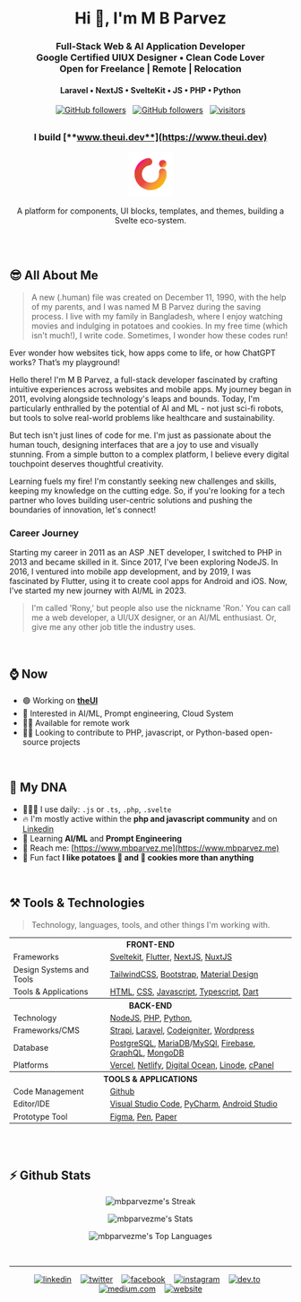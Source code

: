 <!-- img src="https://github.com/mbparvezme/mbparvezme/blob/main/mbparvez-banner.png" alt="M B Parvez"/ -->
<h1 align="center">Hi 👋, I'm M B Parvez</h1>

<!-- <h3 align="center">A FULL-STACK DEVELOPER FROM BANGLADESH</h3> -->
<h3 align="center">
  Full-Stack Web & AI Application Developer<br>
  Google Certified UIUX Designer • Clean Code Lover<br>
  Open for Freelance | Remote | Relocation
</h3>
<h4 align="center">Laravel • NextJS • SvelteKit • JS • PHP • Python</h4>
<p align="center">
  <a href="https://github.com/mbparvezme?tab=followers"><img alt="GitHub followers" src="https://img.shields.io/stackexchange/stackoverflow/r/2300749?style=for-the-badge&logo=stackoverflow&labelColor=170A04&label=Reputation&color=D77331"></a>
  &nbsp;
  <a href="https://github.com/mbparvezme?tab=followers"><img alt="GitHub followers" src="https://img.shields.io/github/followers/mbparvezme?style=for-the-badge&logo=github&logoColor=white&labelColor=070F17&color=f2f2f2"></a>
  &nbsp;
  <a href="https://github.com/mbparvezme/"><img src="https://komarev.com/ghpvc/?username=mbparvezme&style=for-the-badge&color=blueviolet" alt="visitors" /></a>
</p>
<h2></h2>

<div align="center">
  <!--### Whatever I do, I do it because I love to do it-->

  ### I build [**www.theui.dev**](https://www.theui.dev)
  
  <img width="80pc" src="https://github.com/mbparvezme/mbparvezme/blob/main/TheUI - space-around.png" alt="M B Parvez"/>

  A platform for components, UI blocks, templates, and themes, building a Svelte eco-system.

</div>

<br>
<br>

## 😎 All About Me
> A new (.human) file was created on December 11, 1990, with the help of my parents, and I was named M B Parvez during the saving process. I live with my family in Bangladesh, where I enjoy watching movies and indulging in potatoes and cookies. In my free time (which isn't much!), I write code. Sometimes, I wonder how these codes run!

Ever wonder how websites tick, how apps come to life, or how ChatGPT works? That’s my playground!

Hello there! I'm M B Parvez, a full-stack developer fascinated by crafting intuitive experiences across websites and mobile apps. My journey began in 2011, evolving alongside technology's leaps and bounds. Today, I'm particularly enthralled by the potential of AI and ML - not just sci-fi robots, but tools to solve real-world problems like healthcare and sustainability.

But tech isn't just lines of code for me. I'm just as passionate about the human touch, designing interfaces that are a joy to use and visually stunning. From a simple button to a complex platform, I believe every digital touchpoint deserves thoughtful creativity.

Learning fuels my fire! I'm constantly seeking new challenges and skills, keeping my knowledge on the cutting edge. So, if you're looking for a tech partner who loves building user-centric solutions and pushing the boundaries of innovation, let's connect!

### Career Journey
Starting my career in 2011 as an ASP .NET developer, I switched to PHP in 2013 and became skilled in it. Since 2017, I've been exploring NodeJS. In 2016, I ventured into mobile app development, and by 2019, I was fascinated by Flutter, using it to create cool apps for Android and iOS. Now, I've started my new journey with AI/ML in 2023.

> I'm called 'Rony,' but people also use the nickname 'Ron.' You can call me a web developer, a UI/UX designer, or an AI/ML enthusiast. Or, give me any other job title the industry uses.

<br>

## ⌚ Now

- 🟢 Working on [**theUI**](https://www.theui.dev)
- 💖 Interested in AI/ML, Prompt engineering, Cloud System
- ✋🏼 Available for remote work
- 👷🏼 Looking to contribute to PHP, javascript, or Python-based open-source projects

<br>

## 🧬 My DNA

<!--- - 👩🏿‍💼 I'm currently working at [Gosoft](https://www.gosoft.io) and [BIPBY](https://www.bipby.digital)-->
- 🧑🏼‍💻 I use daily: `.js` or `.ts`, `.php`, `.svelte`
- 🔥 I'm mostly active within the **php and javascript community** and on [Linkedin](https://www.linkedin.com/in/mbparvezme/)
- 🌱 Learning **AI/ML** and  **Prompt Engineering**
- 🚗 Reach me: [https://www.mbparvez.me](https://www.mbparvez.me)
- 🎉 Fun fact **I like potatoes 🥔 and 🍪 cookies more than anything**

<br>

## ⚒️ Tools & Technologies
> Technology, languages, tools, and other things I'm working with.


<table border="0">
  <tr><th colspan="2">FRONT-END</th></tr>
  <tr>
    <td>Frameworks</td>
    <td> 
      <a href="https://kit.svelte.dev" target="_blank">Sveltekit</a>,
      <a href="https://flutter.dev" target="_blank">Flutter</a>,
      <a href="https://nextjs.org" target="_blank">NextJS</a>,
      <a href="https://nuxtjs.org" target="_blank">NuxtJS</a>
    </td>
  </tr>
  <tr>
    <td>Design Systems and Tools</td>
    <td>
      <a href="https://tailwindcss.com" target="_blank">TailwindCSS</a>,
      <a href="https://getbootstrap.com" target="_blank">Bootstrap</a>,
      <a href="https://material.io" target="_blank">Material Design</a>
    </td>
  </tr>
  <tr>
    <td>Tools & Applications</td>
    <td>
      <a href="https://developer.mozilla.org/en-US/docs/Web/HTML" target="_blank">HTML</a>,
      <a href="https://developer.mozilla.org/en-US/docs/Web/CSS" target="_blank">CSS</a>,
      <a href="https://developer.mozilla.org/en-US/docs/Web/JavaScript" target="_blank">Javascript</a>,
      <a href="https://www.typescriptlang.org/" target="_blank">Typescript</a>,
      <a href="https://dart.dev" target="_blank">Dart</a>
    </td>
  </tr>
  <tr><th colspan="2">BACK-END</th></tr>
  <tr>
    <td>Technology</td>
    <td> 
      <a href="https://nodejs.org/en/" target="_blank">NodeJS</a>,
      <a href="https://www.php.net/" target="_blank">PHP</a>,
      <a href="https://www.python.org/" target="_blank">Python</a>,
    </td>
  </tr>
  <tr>
    <td>Frameworks/CMS</td>
    <td> 
      <a href="https://strapi.io" target="_blank">Strapi</a>,
      <a href="https://laravel.com" target="_blank">Laravel</a>,
      <a href="https://codeigniter.com" target="_blank">Codeigniter</a>,
      <a href="https://wordpress.org" target="_blank">Wordpress</a>
    </td>
  </tr>
  <tr>
    <td>Database</td>
    <td> 
      <a href="https://www.postgresql.org" target="_blank">PostgreSQL</a>,
      <a href="https://mariadb.org" target="_blank">MariaDB</a>/<a href="https://www.mysql.com" target="_blank">MySQl</a>,
      <a href="https://firebase.google.com" target="_blank">Firebase</a>,
      <a href="https://graphql.org" target="_blank">GraphQL</a>,
      <a href="https://www.mongodb.com" target="_blank">MongoDB</a>
    </td>
  </tr>
  <tr>
    <td>Platforms</td>
    <td>
      <a href="https://vercel.com" target="_blank">Vercel</a>,
      <a href="https://www.netlify.com" target="_blank">Netlify</a>,
      <a href="https://www.digitalocean.com" target="_blank">Digital Ocean</a>,
      <a href="https://linode.com" target="_blank">Linode</a>,
      <a href="https://cpanel.net" target="_blank">cPanel</a>
    </td>
  </tr>
  <tr><th colspan="2">TOOLS & APPLICATIONS</th></tr>
  <tr>
    <td>Code Management</td>
    <td>
      <a href="https://github.com" target="_blank">Github</a>
    </td>
  </tr>
  <tr>
    <td>Editor/IDE</td>
    <td>
      <a href="https://code.visualstudio.com/" target="_blank">Visual Studio Code</a>,
      <a href="https://www.jetbrains.com/pycharm/" target="_blank">PyCharm</a>,
      <a href="https://developer.android.com/studio" target="_blank">Android Studio</a>
    </td>
  </tr>
  <tr>
    <td>Prototype Tool</td>
    <td>
      <a href="https://www.figma.com/" target="_blank">Figma</a>, <a href="https://www.executivepensdirect.com/blogs/help-advice/the-history-of-pens" target="_blank">Pen</a>, <a href="http://www.historyofpaper.net/" target="_blank">Paper</a>
    </td>
  </tr>
</table>

<br><br>

## ⚡ Github Stats

<div align="center">

![mbparvezme's Streak](https://github-readme-streak-stats.herokuapp.com/?user=mbparvezme&theme=dark&hide_border=true)

![mbparvezme's Stats](https://github-readme-stats.vercel.app/api?username=mbparvezme&theme=dark&show_icons=true&hide_border=true&count_private=true)

![mbparvezme's Top Languages](https://github-readme-stats.vercel.app/api/top-langs/?username=mbparvezme&theme=dark&show_icons=true&hide_border=true&layout=compact)

</div>

<br>

---

<div align="center">
<!-- display the social media buttons in your README -->

[![linkedin](https://github.com/shikhar1020jais1/Git-Social/blob/master/Icons/LinkedIn.png (LinkedIn))][1] &nbsp;&nbsp;
[![twitter](https://github.com/shikhar1020jais1/Git-Social/blob/master/Icons/Twitter.png (Twitter))][2] &nbsp;&nbsp;
[![facebook](https://github.com/shikhar1020jais1/Git-Social/blob/master/Icons/Facebook.png (Facebook))][3] &nbsp;&nbsp;
[![instagram](https://github.com/shikhar1020jais1/Git-Social/blob/master/Icons/Instagram.png (Instagram))][4] &nbsp;&nbsp;
[![dev.to](https://github.com/shikhar1020jais1/Git-Social/blob/master/Icons/Dev.to1.png (dev.to))][5] &nbsp;&nbsp;
[![medium.com](https://github.com/shikhar1020jais1/Git-Social/blob/master/Icons/Medium.png (medium.com))][6] &nbsp;&nbsp;
[![website](https://github.com/shikhar1020jais1/Git-Social/blob/master/Icons/Globe.png (website))][7]

<!-- To Link your profile to the media buttons -->

[1]: https://www.linkedin.com/in/mbparvezme
[2]: https://www.twitter.com/mbparvezme
[3]: https://www.facebook.com/mbparvezme
[4]: https://www.instagram.com/mbparvezme
[5]: https://dev.to/mbparvezme
[6]: https://medium.com/@mbparvezme
[7]: https://www.mbparvez.me
</div>
